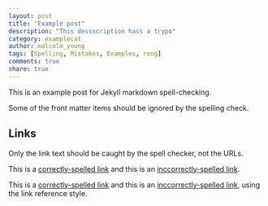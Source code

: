 ```yaml
---
layout: post
title: "Example post"
description: "This dessscription hass a trypo"
category: examplecat
author: malcolm_young
tags: [Spelling, Mistakes, Examples, rong]
comments: true
share: true
---
```


This is an example post for Jekyll markdown spell-checking.

Some of the front matter items should be ignored by the spelling check.

## Links
Only the link text should be caught by the spell checker, not the URLs.

This is a [correctly-spelled link](https://example.com/rong) and this is an [inccorrectly-spelled link](https://example.com/rong). 

This is a [correctly-spelled link][link_url] and this is an [inccorrectly-spelled link][link_url], using the link reference style.

[link_url]: https://example.com/rong